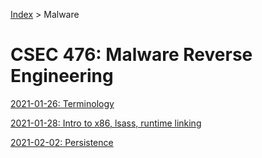 
[Index](../../../index.md) > Malware

# CSEC 476: Malware Reverse Engineering

[2021-01-26: Terminology](./2021-01-26.md)

[2021-01-28: Intro to x86, lsass, runtime linking](./2021-01-28.md)

[2021-02-02: Persistence](./2021-02-02.md)
